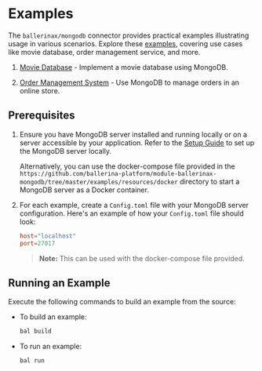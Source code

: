 # Examples

The `ballerinax/mongodb` connector provides practical examples illustrating usage in various scenarios. Explore these [examples](https://github.com/ballerina-platform/module-ballerinax-mongodb/tree/master/examples), covering use cases like movie database, order management service, and more.

1. [Movie Database](https://github.com/ballerina-platform/module-ballerinax-mongodb/tree/master/examples/movie-database) - Implement a movie database using MongoDB.

2. [Order Management System](https://github.com/ballerina-platform/module-ballerinax-mongodb/tree/master/examples/order-management-system) - Use MongoDB to manage orders in an online store.

## Prerequisites

1. Ensure you have MongoDB server installed and running locally or on a server accessible by your application. Refer to the [Setup Guide](https://central.ballerina.io/ballerinax/mongodb/latest#setup-guide) to set up the MongoDB server locally.

    Alternatively, you can use the docker-compose file provided in the `https://github.com/ballerina-platform/module-ballerinax-mongodb/tree/master/examples/resources/docker` directory to start a MongoDB server as a Docker container.

2. For each example, create a `Config.toml` file with your MongoDB server configuration. Here's an example of how your `Config.toml` file should look:

    ```toml
    host="localhost"
    port=27017
    ```

    > **Note:** This can be used with the docker-compose file provided.

## Running an Example

Execute the following commands to build an example from the source:

* To build an example:

    ```bash
    bal build
    ```

* To run an example:

    ```bash
    bal run
    ```
